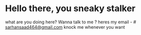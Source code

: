 # Hello there, you sneaky stalker 
what are you doing here?
Wanna talk to me ?
heres my email - # sarhansaad464@gmail.com 
knock me whenever you want  